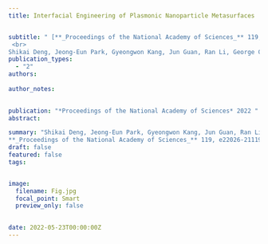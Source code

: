 ```yaml
---
title: Interfacial Engineering of Plasmonic Nanoparticle Metasurfaces


subtitle: " [**_Proceedings of the National Academy of Sciences_** 119, e22026-21119 (2022)
 <br> 
Shikai Deng, Jeong-Eun Park, Gyeongwon Kang, Jun Guan, Ran Li, George C. Schatz, Teri W. Odom* ](https://www.pnas.org/doi/abs/10.1073/pnas.2202621119)"
publication_types:
  - "2"
authors: 
  
author_notes:
  

publication: "*Proceedings of the National Academy of Sciences* 2022 "
abstract: 

summary: "Shikai Deng, Jeong-Eun Park, Gyeongwon Kang, Jun Guan, Ran Li, George C. Schatz, Teri W. Odom*  <br>
**_Proceedings of the National Academy of Sciences_** 119, e22026-21119 (2022). [[Link]](https://www.pnas.org/doi/abs/10.1073/pnas.2202621119)"
draft: false
featured: false
tags:


image:
  filename: Fig.jpg
  focal_point: Smart
  preview_only: false

 
date: 2022-05-23T00:00:00Z
---
```







